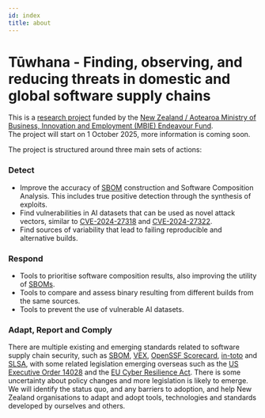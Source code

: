 ```yaml
---
id: index
title: about
---
```


# Tūwhana - Finding, observing, and reducing threats in domestic and global software supply chains


This is a [research project](https://www.mbie.govt.nz/science-and-technology/science-and-innovation/funding-information-and-opportunities/investment-funds/endeavour-fund/research-programmes-successful-proposals/the-research-trust-of-victoria-university-of-wellington-funded-research-programmes) funded by the [New Zealand / Aotearoa Ministry of Business, Innovation and Employment (MBIE) Endeavour Fund](https://www.mbie.govt.nz/science-and-technology/science-and-innovation/funding-information-and-opportunities/investment-funds/endeavour-fund).   
The project will start on 1 October 2025, more information is coming soon. 

The project is structured around three main sets of actions: 

### Detect

- Improve the accuracy of [SBOM](https://www.cisa.gov/sbom) construction and Software Composition Analysis. This includes true positive detection through the synthesis of exploits. 
- Find vulnerabilities in AI datasets that can be used as novel attack vectors, similar to [CVE-2024-27318](https://nvd.nist.gov/vuln/detail/CVE-2024-27318) and [CVE-2024-27322](https://nvd.nist.gov/vuln/detail/cve-2024-27322). 
- Find sources of variability that lead to failing reproducible and alternative builds. 


### Respond

- Tools to prioritise software composition results, also improving the utility of [SBOMs](https://www.cisa.gov/sbom). 
- Tools to compare and assess binary resulting from different builds from the same sources. 
- Tools to prevent the use of vulnerable AI datasets.


### Adapt, Report and Comply

There are multiple existing and emerging standards related to software supply chain security, such as [SBOM](https://www.cisa.gov/sbom), [VEX](https://cyclonedx.org/capabilities/vex/), [OpenSSF Scorecard](https://github.com/ossf/scorecard), [in-toto](https://in-toto.io/) and [SLSA](https://slsa.dev/), with some related legislation emerging overseas such as the [US Executive Order 14028](https://www.nist.gov/itl/executive-order-14028-improving-nations-cybersecurity) and the [EU Cyber Resilience Act](https://digital-strategy.ec.europa.eu/en/policies/cyber-resilience-act). There is some uncertainty about policy changes and more legislation is likely to emerge. We will identify the status quo, and any barriers to adoption, and help New Zealand organisations to adapt and adopt tools, technologies and standards developed by ourselves and others. 

